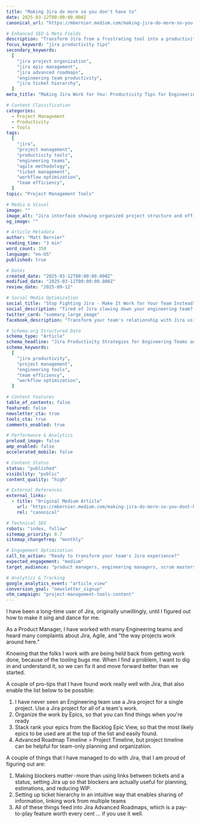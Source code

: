 ```yaml
---
title: "Making Jira do more so you don't have to"
date: 2025-03-12T00:00:00.000Z
canonical_url: "https://mbernier.medium.com/making-jira-do-more-so-you-dont-have-to-0dd06c32b5f9"

# Enhanced SEO & Meta Fields
description: "Transform Jira from a frustrating tool into a productivity powerhouse. Learn proven strategies for organizing projects, managing blockers, and setting up ticket hierarchies that actually help engineering teams get work done."
focus_keyword: "jira productivity tips"
secondary_keywords:
  [
    "jira project organization",
    "jira epic management",
    "jira advanced roadmaps",
    "engineering team productivity",
    "jira ticket hierarchy",
  ]
meta_title: "Making Jira Work for You: Productivity Tips for Engineering Teams"

# Content Classification
categories:
  - Project Management
  - Productivity
  - Tools
tags:
  [
    "jira",
    "project management",
    "productivity tools",
    "engineering teams",
    "agile methodology",
    "ticket management",
    "workflow optimization",
    "team efficiency",
  ]
topic: "Project Management Tools"

# Media & Visual
image: ""
image_alt: "Jira interface showing organized project structure and efficient workflow management"
og_image: ""

# Article Metadata
author: "Matt Bernier"
reading_time: "3 min"
word_count: 350
language: "en-US"
published: true

# Dates
created_date: "2025-03-12T00:00:00.000Z"
modified_date: "2025-03-12T00:00:00.000Z"
review_date: "2025-09-12"

# Social Media Optimization
social_title: "Stop Fighting Jira - Make It Work for Your Team Instead"
social_description: "Tired of Jira slowing down your engineering team? These proven strategies transform frustrating workflows into productivity boosters that teams actually love using."
twitter_card: "summary_large_image"
facebook_description: "Transform your team's relationship with Jira using these project management strategies from a seasoned Product Manager. Learn epic organization, blocker management, and more."

# Schema.org Structured Data
schema_type: "Article"
schema_headline: "Jira Productivity Strategies for Engineering Teams and Product Managers"
schema_keywords:
  [
    "jira productivity",
    "project management",
    "engineering tools",
    "team efficiency",
    "workflow optimization",
  ]

# Content Features
table_of_contents: false
featured: false
newsletter_cta: true
tools_cta: true
comments_enabled: true

# Performance & Analytics
preload_image: false
amp_enabled: false
accelerated_mobile: false

# Content Status
status: "published"
visibility: "public"
content_quality: "high"

# External References
external_links:
  - title: "Original Medium Article"
    url: "https://mbernier.medium.com/making-jira-do-more-so-you-dont-have-to-0dd06c32b5f9"
    rel: "canonical"

# Technical SEO
robots: "index, follow"
sitemap_priority: 0.7
sitemap_changefreq: "monthly"

# Engagement Optimization
call_to_action: "Ready to transform your team's Jira experience?"
expected_engagement: "medium"
target_audience: "product managers, engineering managers, scrum masters, development teams"

# Analytics & Tracking
google_analytics_event: "article_view"
conversion_goal: "newsletter_signup"
utm_campaign: "project-management-tools-content"
---
```


I have been a long-time user of Jira, originally unwillingly, until I figured out how to make it sing and dance for me.

As a Product Manager, I have worked with many Engineering teams and heard many complaints about Jira, Agile, and "the way projects work around here."

Knowing that the folks I work with are being held back from getting work done, because of the tooling bugs me. When I find a problem, I want to dig in and understand it, so we can fix it and move forward better than we started.

A couple of pro-tips that I have found work really well with Jira, that also enable the list below to be possible:

1. I have never seen an Engineering team use a Jira project for a single project. Use a Jira project for all of a team's work.
2. Organize the work by Epics, so that you can find things when you're ready
3. Stack rank your epics from the Backlog Epic View, so that the most likely epics to be used are at the top of the list and easily found.
4. Advanced Roadmap Timeline > Project Timeline, but project timeline can be helpful for team-only planning and organization.

A couple of things that I have managed to do with Jira, that I am proud of figuring out are:

1. Making blockers matter - more than using links between tickets and a status, setting Jira up so that blockers are actually useful for planning, estimations, and reducing WIP.
2. Setting up ticket hierarchy in an intuitive way that enables sharing of information, linking work from multiple teams
3. All of these things feed into Jira Advanced Roadmaps, which is a pay-to-play feature worth every cent … if you use it well.
